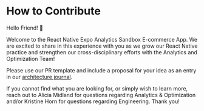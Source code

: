 # How to Contribute

Hello Friend! 👋

Welcome to the React Native Expo Analytics Sandbox E-commerce App. We are excited to share in this experience with you as we grow our React Native practice and strengthen our cross-disciplinary efforts with the Analytics and Optimization Team!

Please use our PR template and include a proposal for your idea as an entry in our [architecture journal](../architecture-journal/README.md).

If you cannot find what you are looking for, or simply wish to learn more, reach out to Alicia Midland for questions regarding Analytics & Optimization and/or Kristine Horn for questions regarding Engineering. Thank you!
